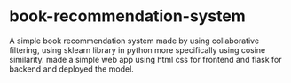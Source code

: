 # book-recommendation-system

A simple book recommendation system made by using collaborative filtering, using sklearn library in python more specifically using cosine similarity.
made a simple web app using html css for frontend and flask for backend and deployed the model.
